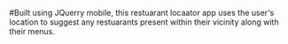 #Built using JQuerry mobile, this restuarant locaator app uses the user's location to suggest any restuarants present within their vicinity along with their menus.
